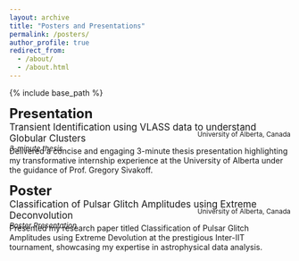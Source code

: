 ```yaml
---
layout: archive
title: "Posters and Presentations"
permalink: /posters/
author_profile: true
redirect_from: 
  - /about/
  - /about.html
---
```



{% include base_path %}

**<font size="5">Presentation</font>**  
<big>Transient Identification using VLASS data to understand Globular Clusters</big>  
*<font size="2">3-minute thesis</font>*  
<div style="text-align: right;margin-top: -55px;"><span style="font-size: 12px;">University of Alberta, Canada</span></div>


Delivered a concise and engaging 3-minute thesis presentation highlighting my transformative internship experience at the
University of Alberta under the guidance of Prof. Gregory Sivakoff.

**<font size="5">Poster</font>**  
<big>Classification of Pulsar Glitch Amplitudes using Extreme Deconvolution</big>  
*<font size="2">Poster Presentation</font>*  
<div style="text-align: right;margin-top: -55px;"><span style="font-size: 12px;">University of Alberta, Canada</span></div>


Presented my research paper titled Classification of Pulsar Glitch Amplitudes using Extreme Devolution at the prestigious
Inter-IIT tournament, showcasing my expertise in astrophysical data analysis.


